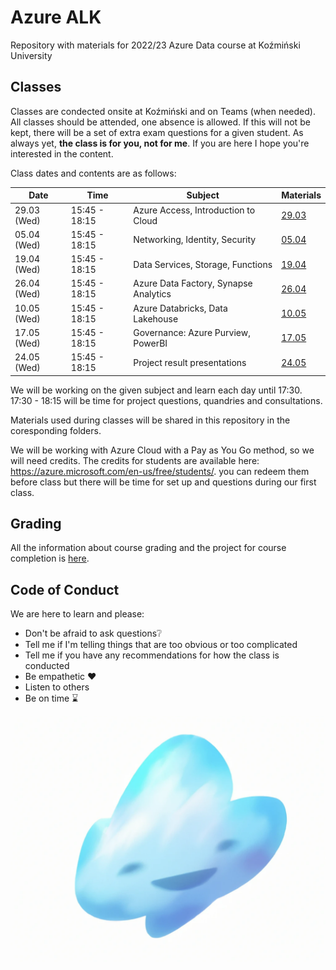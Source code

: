 # Azure ALK

Repository with materials for 2022/23 Azure Data course at Koźmiński University

## Classes

Classes are condected onsite at Koźmiński and on Teams (when needed). All classes should be attended, one absence is allowed. If this will not be kept, there will be a set of extra exam questions for a given student. As always yet, **the class is for you, not for me**. If you are here I hope you're interested in the content.

Class dates and contents are as follows: 

| Date         | Time          | Subject                                 | Materials                                    |
|--------------|---------------|-----------------------------------------|----------------------------------------------|
| 29.03 (Wed)  | 15:45 - 18:15 |  Azure Access, Introduction to Cloud    | [29.03](Classes/Class-29.03/Class-29.03.md)  |
| 05.04 (Wed)  | 15:45 - 18:15 |  Networking, Identity, Security         | [05.04](Classes/Class-05.04/Class-05.04.md)  |
| 19.04 (Wed)  | 15:45 - 18:15 |  Data Services, Storage, Functions      | [19.04](Classes/Class-19.04/Class-19.04.md)  |
| 26.04 (Wed)  | 15:45 - 18:15 |  Azure Data Factory, Synapse Analytics  | [26.04](Classes/Class-26.04/Class-26.04.md)  |
| 10.05 (Wed)  | 15:45 - 18:15 |  Azure Databricks, Data Lakehouse       | [10.05](Classes/Class-10.05/Class-10.05.md)  |
| 17.05 (Wed)  | 15:45 - 18:15 |  Governance: Azure Purview, PowerBI     | [17.05](Classes/Class-17.05/Class-17.05.md)  |
| 24.05 (Wed)  | 15:45 - 18:15 |  Project result presentations           | [24.05](Classes/Class-24.05/Class-24.05.md)  |

We will be working on the given subject and learn each day until 17:30. 
17:30 - 18:15 will be time for project questions, quandries and consultations. 

Materials used during classes will be shared in this repository in the coresponding folders. 

We will be working with Azure Cloud with a Pay as You Go method, so we will need credits. The credits for students are available here: https://azure.microsoft.com/en-us/free/students/. you can redeem them before class but there will be time for set up and questions during our first class.

## Grading 

All the information about course grading and the project for course completion is [here](Grading.md). 

## Code of Conduct 

We are here to learn and please:
- Don't be afraid to ask questions❔
- Tell me if I'm telling things that are too obvious or too complicated
- Tell me if you have any recommendations for how the class is conducted
- Be empathetic ❤️
- Listen to others
- Be on time ⌛

![](img/azure-cloud.png)




